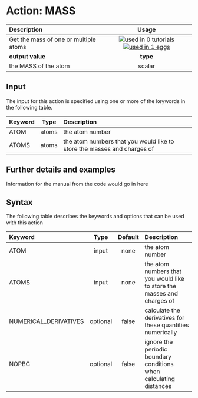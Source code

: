 # Action: MASS

| Description    | Usage |
|:--------|:--------:|
| Get the mass of one or multiple atoms | ![used in 0 tutorials](https://img.shields.io/badge/tutorials-0-red.svg)[![used in 1 eggs](https://img.shields.io/badge/nest-1-green.svg)](https://www.plumed-nest.org/browse.html?search=MASS)|
 | **output value** | **type** |
| the MASS of the atom | scalar |

## Input

The input for this action is specified using one or more of the keywords in the following table.

| Keyword |  Type | Description |
|:--------|:------:|:-----------|
| ATOM | atoms | the atom number |
| ATOMS | atoms | the atom numbers that you would like to store the masses and charges of |


## Further details and examples 
Information for the manual from the code would go in here 
## Syntax 
The following table describes the keywords and options that can be used with this action 

| Keyword | Type | Default | Description |
|:-------|:----:|:-------:|:-----------|
| ATOM | input | none | the atom number |
| ATOMS | input | none | the atom numbers that you would like to store the masses and charges of |
| NUMERICAL_DERIVATIVES | optional | false |  calculate the derivatives for these quantities numerically |
| NOPBC | optional | false |  ignore the periodic boundary conditions when calculating distances |
